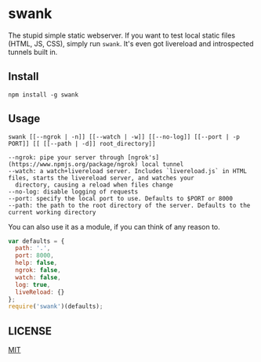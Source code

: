 swank
=====

The stupid simple static webserver. If you want to test local static
files (HTML, JS, CSS), simply run `swank`. It's even got livereload
and introspected tunnels built in.

Install
-------
    npm install -g swank

Usage
-----

    swank [[--ngrok | -n]] [[--watch | -w]] [[--no-log]] [[--port | -p PORT]] [[ [[--path | -d]] root_directory]]

    --ngrok: pipe your server through [ngrok's](https://www.npmjs.org/package/ngrok) local tunnel
    --watch: a watch+livereload server. Includes `livereload.js` in HTML files, starts the livereload server, and watches your
      directory, causing a reload when files change
    --no-log: disable logging of requests
    --port: specify the local port to use. Defaults to $PORT or 8000
    --path: the path to the root directory of the server. Defaults to the current working directory


You can also use it as a module, if you can think of any reason to.

```javascript
var defaults = {
  path: '.',
  port: 8000,
  help: false,
  ngrok: false,
  watch: false,
  log: true,
  liveReload: {}
};
require('swank')(defaults);
```

LICENSE
-------
[MIT](LICENSE)